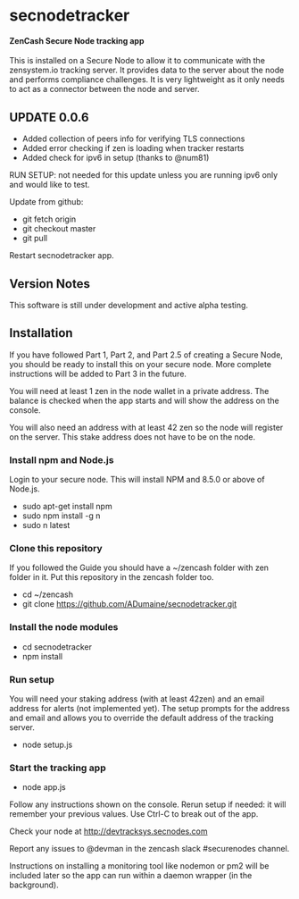 # secnodetracker
#### ZenCash Secure Node tracking app

This is installed on a Secure Node to allow it to communicate with the zensystem.io tracking server. It provides data to the server about the node and performs compliance challenges. It is very lightweight as it only needs to act as a connector between the node and server.

## UPDATE 0.0.6
 - Added collection of peers info for verifying TLS connections
 - Added error checking if zen is loading when tracker restarts
 - Added check for ipv6 in setup (thanks to @num81)
 
 

RUN SETUP: not needed for this update unless you are running ipv6 only and would like to test.

Update from github:

   * git fetch origin
   * git checkout master
   * git pull


Restart secnodetracker app.


## Version Notes
This software is still under development and active alpha testing.


## Installation
If you have followed Part 1, Part 2, and Part 2.5 of creating a Secure Node, you should be ready to install this on your secure node. More complete instructions will be added to Part 3 in the future.  

You will need at least 1 zen in the node wallet in a private address. The balance is checked when the app starts and will show the address on the console.

You will also need an address with at least 42 zen so the node will register on the server.  This stake address does not have to be on the node. 

### Install npm and Node.js
Login to your secure node.  This will install NPM and 8.5.0 or above of Node.js. 

  * sudo apt-get install npm
  * sudo npm install -g n
  * sudo n latest

### Clone this repository
If you followed the Guide you should have a ~/zencash folder with zen folder in it. 
Put this repository in the zencash folder too. 
  * cd ~/zencash
  * git clone https://github.com/ADumaine/secnodetracker.git
  
### Install the node modules
   * cd secnodetracker
   * npm install
   
### Run setup
You will need your staking address (with at least 42zen) and an email address for alerts (not implemented yet).
The setup prompts for the address and email and allows you to override the default address of the tracking server.

  * node setup.js

### Start the tracking app
  * node app.js
 
Follow any instructions shown on the console.  Rerun setup if needed: it will remember your previous values. 
Use Ctrl-C to break out of the app.
 
Check your node at http://devtracksys.secnodes.com
  
Report any issues to @devman in the zencash slack #securenodes channel. 

Instructions on installing a monitoring tool like nodemon or pm2 will be included later so the app can run within a daemon wrapper (in the background).


  


